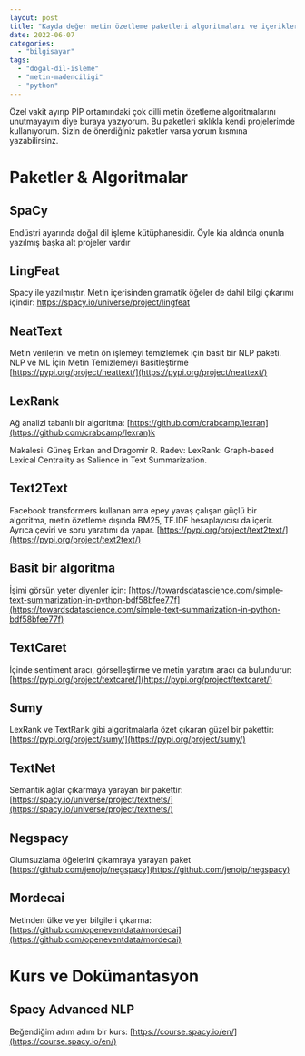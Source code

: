 ```yaml
---
layout: post
title: "Kayda değer metin özetleme paketleri algoritmaları ve içerikleri"
date: 2022-06-07
categories: 
  - "bilgisayar"
tags: 
  - "dogal-dil-isleme"
  - "metin-madenciligi"
  - "python"
---
```


Özel vakit ayırıp PİP ortamındaki çok dilli metin özetleme algoritmalarını unutmayayım diye buraya yazıyorum. Bu paketleri sıklıkla kendi projelerimde kullanıyorum. Sizin de önerdiğiniz paketler varsa yorum kısmına yazabilirsinz.

# Paketler & Algoritmalar

## SpaCy

Endüstri ayarında doğal dil işleme kütüphanesidir. Öyle kia aldında onunla yazılmış başka alt projeler vardır

## LingFeat

Spacy ile yazılmıştır. Metin içerisinden gramatik öğeler de dahil bilgi çıkarımı içindir: https://spacy.io/universe/project/lingfeat

## NeatText

Metin verilerini ve metin ön işlemeyi temizlemek için basit bir NLP paketi. NLP ve ML İçin Metin Temizlemeyi Basitleştirme [https://pypi.org/project/neattext/](https://pypi.org/project/neattext/)

## LexRank

Ağ analizi tabanlı bir algoritma: [https://github.com/crabcamp/lexran](https://github.com/crabcamp/lexran)k

Makalesi: Güneş Erkan and Dragomir R. Radev: LexRank: Graph-based Lexical Centrality as Salience in Text Summarization.

## Text2Text

Facebook transformers kullanan ama epey yavaş çalışan güçlü bir algoritma, metin özetleme dışında BM25, TF.IDF hesaplayıcısı da içerir. Ayrıca çeviri ve soru yaratımı da yapar. [https://pypi.org/project/text2text/](https://pypi.org/project/text2text/)

## Basit bir algoritma

İşimi görsün yeter diyenler için: [https://towardsdatascience.com/simple-text-summarization-in-python-bdf58bfee77f](https://towardsdatascience.com/simple-text-summarization-in-python-bdf58bfee77f)

## TextCaret

İçinde sentiment aracı, görselleştirme ve metin yaratım aracı da bulundurur: [https://pypi.org/project/textcaret/](https://pypi.org/project/textcaret/)

## Sumy

LexRank ve TextRank gibi algoritmalarla özet çıkaran güzel bir pakettir: [https://pypi.org/project/sumy/](https://pypi.org/project/sumy/)

## TextNet

Semantik ağlar çıkarmaya yarayan bir pakettir: [https://spacy.io/universe/project/textnets/](https://spacy.io/universe/project/textnets/)

## Negspacy

Olumsuzlama öğelerini çıkamraya yarayan paket [https://github.com/jenojp/negspacy](https://github.com/jenojp/negspacy)

## Mordecai

Metinden ülke ve yer bilgileri çıkarma: [https://github.com/openeventdata/mordecai](https://github.com/openeventdata/mordecai)

# Kurs ve Dokümantasyon

## Spacy Advanced NLP

Beğendiğim adım adım bir kurs: [https://course.spacy.io/en/](https://course.spacy.io/en/)
